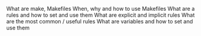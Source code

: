 What are make, Makefiles
When, why and how to use Makefiles
What are a rules and how to set and use them
What are explicit and implicit rules
What are the most common / useful rules
What are variables and how to set and use them